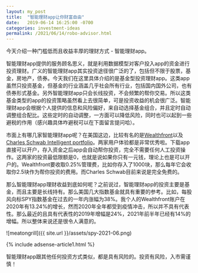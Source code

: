 ```yaml
---
layout: my_post
title:  "智能理财app让你财富自由"
date:   2019-06-14 16:25:00 -0700
categories: investment-ideas
permalink: /2021/06/14/robo-advisor.html
---
```


今天介绍一种门槛低而且收益丰厚的理财方式 - 智能理财app。

智能理财app提供的服务顾名思义，就是利用数据模型对客户投入app的资金进行投资理财。广义的智能理财app其实投资途径很广泛的了，包括但不限于股票，基金，房地产，债券。今天我们在这里具体介绍的是基金型投资理财app。这类app虽然只投资基金，但基金的行业涵盖几乎社会所有行业，包括国内国外公司，也有债券形式基金。另外智能理财app只会长线投资，不会频繁的帮你交易。所以这类基金类型的app的投资策略虽然看上去很简单，可是投资收益的机会很广泛。智能理财app会根据个人提供的信息和风险偏好，来自动选择基金组合，并且定时自动调整组合配比。这些定时的自动调整，一方面可以降低风险，同时也可以起到一些避税的作用（感兴趣具体咋避税可以在下面留言提问哈）。

市面上有哪几家智能理财app呢？在美国这边，比较有名的是[Wealthfront](https://www.wealthfront.com/c/affiliates/invited/AFFD-56YQ-0RCB-73OX)以及[Charles Schwab Intelligent portfolio](http://www.schwab.com/public/schwab/nn/refer-prospect.html?refrid=REFERHM6AC7B7)。两家用户体验都是非常优秀啦。下载app直接可以开户，存入资金之后app会自动帮你投资，完全不需要任何人工投资操作。这两家的投资最低限额是0，也就是说如果你只有一元钱，理论上也是可以开户的。Wealthfront要收取0.25%管理费，比如你存入了1000块，那么每年它会收取你2.5块作为帮你投资的费用。而Charles Schwab目前来说是完全免费的。

那么智能理财app理财收益到底如何呢？之前说过，智能理财app的投资主要是基金，而且主要是长线持有。那么美国几大指数基金就具有重要的参考。比如，每股风向标SPY指数基金在过去的一年内涨幅为38%。我个人的Wealthfront账户在2020年有13.24%的增长，然而2020年全年都受到疫情冲击，所以并不具有代表性。那么最近的且具有代表性的2019年增幅是24%，2021年前半年已经有14%的增幅。所以整体来说还是很令人满意的。

![meatongrill]({{ site.url }}/assets/spy-2021-06.png)

{% include adsense-article1.html %}

智能理财app跟其他任何投资方式类似，都是具有风险的。投资有风险，入市需谨慎！